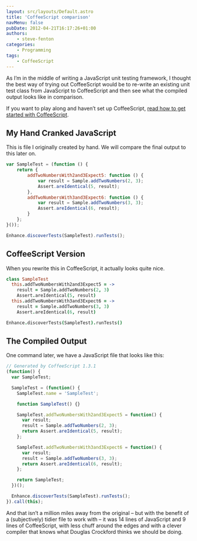 ```yaml
---
layout: src/layouts/Default.astro
title: 'CoffeeScript comparison'
navMenu: false
pubDate: 2012-04-21T16:17:26+01:00
authors:
    - steve-fenton
categories:
    - Programming
tags:
    - CoffeeScript
---
```


As I’m in the middle of writing a JavaScript unit testing framework, I thought the best way of trying out CoffeeScript would be to re-write an existing unit test class from JavaScript to CoffeeScript and then see what the compiled output looks like in comparison.

If you want to play along and haven’t set up CoffeeScript, [read how to get started with CoffeeScript](/blog/2012/04/getting-started-with-coffeescript/).

## My Hand Cranked JavaScript

This is file I originally created by hand. We will compare the final output to this later on.

```javascript
var SampleTest = (function () {
    return {
        addTwoNumbersWith2and3Expect5: function () {
            var result = Sample.addTwoNumbers(2, 3);
            Assert.areIdentical(5, result);
        },
        addTwoNumbersWith3and3Expect6: function () {
            var result = Sample.addTwoNumbers(3, 3);
            Assert.areIdentical(6, result);
        }
    };
}());

Enhance.discoverTests(SampleTest).runTests();
```

## CoffeeScript Version

When you rewrite this in CoffeeScript, it actually looks quite nice.

```coffee
class SampleTest
  this.addTwoNumbersWith2and3Expect5 = ->
    result = Sample.addTwoNumbers(2, 3)
    Assert.areIdentical(5, result)
  this.addTwoNumbersWith3and3Expect6 = ->
    result = Sample.addTwoNumbers(3, 3)
    Assert.areIdentical(6, result)

Enhance.discoverTests(SampleTest).runTests()
```

## The Compiled Output

One command later, we have a JavaScript file that looks like this:

```javascript
// Generated by CoffeeScript 1.3.1
(function() {
  var SampleTest;

  SampleTest = (function() {
    SampleTest.name = 'SampleTest';

    function SampleTest() {}

    SampleTest.addTwoNumbersWith2and3Expect5 = function() {
      var result;
      result = Sample.addTwoNumbers(2, 3);
      return Assert.areIdentical(5, result);
    };

    SampleTest.addTwoNumbersWith3and3Expect6 = function() {
      var result;
      result = Sample.addTwoNumbers(3, 3);
      return Assert.areIdentical(6, result);
    };

    return SampleTest;
  })();

  Enhance.discoverTests(SampleTest).runTests();
}).call(this);
```

And that isn’t a million miles away from the original – but with the benefit of a (subjectively) tidier file to work with – it was 14 lines of JavaScript and 9 lines of CoffeeScript, with less chuff around the edges and with a clever compiler that knows what Douglas Crockford thinks we should be doing.